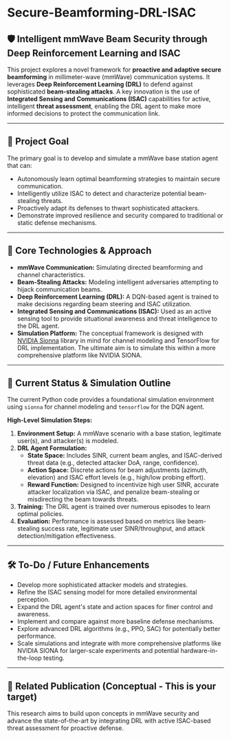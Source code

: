 # Secure-Beamforming-DRL-ISAC

## 🛡️ Intelligent mmWave Beam Security through Deep Reinforcement Learning and ISAC

This project explores a novel framework for **proactive and adaptive secure beamforming** in millimeter-wave (mmWave) communication systems. It leverages **Deep Reinforcement Learning (DRL)** to defend against sophisticated **beam-stealing attacks**. A key innovation is the use of **Integrated Sensing and Communications (ISAC)** capabilities for active, intelligent **threat assessment**, enabling the DRL agent to make more informed decisions to protect the communication link.

---

## 🎯 Project Goal

The primary goal is to develop and simulate a mmWave base station agent that can:
* Autonomously learn optimal beamforming strategies to maintain secure communication.
* Intelligently utilize ISAC to detect and characterize potential beam-stealing threats.
* Proactively adapt its defenses to thwart sophisticated attackers.
* Demonstrate improved resilience and security compared to traditional or static defense mechanisms.

---

## 🧪 Core Technologies & Approach

* **mmWave Communication:** Simulating directed beamforming and channel characteristics.
* **Beam-Stealing Attacks:** Modeling intelligent adversaries attempting to hijack communication beams.
* **Deep Reinforcement Learning (DRL):** A DQN-based agent is trained to make decisions regarding beam steering and ISAC utilization.
* **Integrated Sensing and Communications (ISAC):** Used as an active sensing tool to provide situational awareness and threat intelligence to the DRL agent.
* **Simulation Platform:** The conceptual framework is designed with [NVIDIA Sionna](https://nvlabs.github.io/sionna/) library in mind for channel modeling and TensorFlow for DRL implementation. The ultimate aim is to simulate this within a more comprehensive platform like NVIDIA SIONA.

---

## 🚀 Current Status & Simulation Outline

The current Python code provides a foundational simulation environment using `sionna` for channel modeling and `tensorflow` for the DQN agent.

**High-Level Simulation Steps:**
1.  **Environment Setup:** A mmWave scenario with a base station, legitimate user(s), and attacker(s) is modeled.
2.  **DRL Agent Formulation:**
    * **State Space:** Includes SINR, current beam angles, and ISAC-derived threat data (e.g., detected attacker DoA, range, confidence).
    * **Action Space:** Discrete actions for beam adjustments (azimuth, elevation) and ISAC effort levels (e.g., high/low probing effort).
    * **Reward Function:** Designed to incentivize high user SINR, accurate attacker localization via ISAC, and penalize beam-stealing or misdirecting the beam towards threats.
3.  **Training:** The DRL agent is trained over numerous episodes to learn optimal policies.
4.  **Evaluation:** Performance is assessed based on metrics like beam-stealing success rate, legitimate user SINR/throughput, and attack detection/mitigation effectiveness.

---

## 🛠️ To-Do / Future Enhancements

* Develop more sophisticated attacker models and strategies.
* Refine the ISAC sensing model for more detailed environmental perception.
* Expand the DRL agent's state and action spaces for finer control and awareness.
* Implement and compare against more baseline defense mechanisms.
* Explore advanced DRL algorithms (e.g., PPO, SAC) for potentially better performance.
* Scale simulations and integrate with more comprehensive platforms like NVIDIA SIONA for larger-scale experiments and potential hardware-in-the-loop testing.

---


## 📄 Related Publication (Conceptual - This is your target)

This research aims to build upon concepts in mmWave security and advance the state-of-the-art by integrating DRL with active ISAC-based threat assessment for proactive defense.


